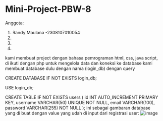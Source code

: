 # Mini-Project-PBW-8

Anggota:
1. Randy Maulana -2308107010054
2. 
3. 
4. 



kami membuat project dengan bahasa pemrograman html, css, java script, di ikuti dengan php untuk mengelola data dan koneksi ke database
kami membuat database dulu dengan nama (login_db) dengan query

CREATE DATABASE IF NOT EXISTS login_db;

USE login_db;

CREATE TABLE IF NOT EXISTS users (
    id INT AUTO_INCREMENT PRIMARY KEY,
    username VARCHAR(50) UNIQUE NOT NULL,
    email VARCHAR(100),
    password VARCHAR(255) NOT NULL
);
ini sebagai gambaran database yang di buat dengan value yang udah di input dari registrasi user:
![image](https://github.com/user-attachments/assets/26466bcb-adfd-4612-9555-de4e9272acf2)


